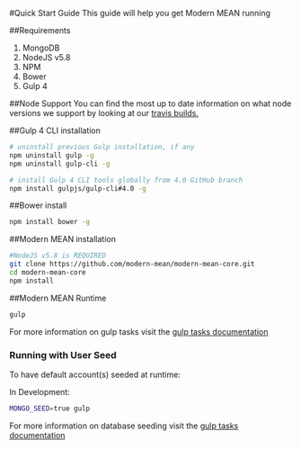 #Quick Start Guide
This guide will help you get Modern MEAN running

##Requirements
1. MongoDB
2. NodeJS v5.8
3. NPM
4. Bower
5. Gulp 4

##Node Support
You can find the most up to date information on what node versions we support by looking at our <a href="https://github.com/trainerbill/modern-mean-core/blob/master/.travis.yml#L3">travis builds.</a>

##Gulp 4 CLI installation
```sh
# uninstall previous Gulp installation, if any
npm uninstall gulp -g
npm uninstall gulp-cli -g

# install Gulp 4 CLI tools globally from 4.0 GitHub branch
npm install gulpjs/gulp-cli#4.0 -g
```
##Bower install
```sh
npm install bower -g
```
##Modern MEAN installation
```sh
#NodeJS v5.8 is REQUIRED
git clone https://github.com/modern-mean/modern-mean-core.git
cd modern-mean-core
npm install
```

##Modern MEAN Runtime
```sh
gulp
```
For more information on gulp tasks visit the <a href="https://github.com/modern-mean/modern-mean-core/blob/master/docs/gulptasks.md">gulp tasks documentation</a>

### Running with User Seed
To have default account(s) seeded at runtime:

In Development:
```bash
MONGO_SEED=true gulp
```
For more information on database seeding visit the <a href="https://github.com/modern-mean/modern-mean-core/blob/master/docs/dbseeding.md">gulp tasks documentation</a>
